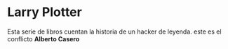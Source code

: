 # Larry Plotter

Esta serie de libros cuentan la historia de un hacker de leyenda.
este es el conflicto
**Alberto Casero**
